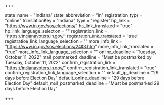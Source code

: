 +++

state_name = "Indiana"
state_abbreviation = "in"
registration_type = "online"
translationKey = "Indiana"
type = "register"
hp_link = "https://www.in.gov/sos/elections/"
hp_link_translated = "true"
hp_link_language_selection = ""
registration_link = "https://indianavoters.in.gov/"
registration_link_translated = "true"
registration_link_language_selection = ""
more_info_link = "https://www.in.gov/sos/elections/2403.htm"
more_info_link_translated = "true"
more_info_link_language_selection = ""
online_deadline = "Tuesday, October 11, 2022"
mail_postmarked_deadline = "Must be postmarked by Tuesday, October 11, 2022"
confirm_registration_link = "https://indianavoters.in.gov/"
confirm_registration_link_translated = "true"
confirm_registration_link_language_selection = ""
default_ip_deadline = "29 days before Election Day"
default_online_deadline = "29 days before Election Day"
default_mail_postmarked_deadline = "Must be postmarked 29 days before Election Day"

+++